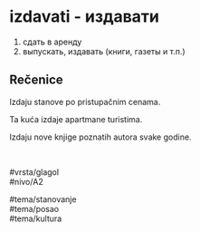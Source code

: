 # izdavati - издавати

1. сдать в аренду
2. выпускать, издавать (книги, газеты и т.п.)

## Rečenice

Izdaju stanove po pristupačnim cenama.

Ta kuća izdaje apartmane turistima.

Izdaju nove knjige poznatih autora svake godine.

<br>

#vrsta/glagol  
#nivo/A2  

#tema/stanovanje  
#tema/posao  
#tema/kultura  
